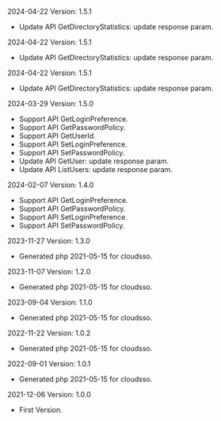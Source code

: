 2024-04-22 Version: 1.5.1
- Update API GetDirectoryStatistics: update response param.


2024-04-22 Version: 1.5.1
- Update API GetDirectoryStatistics: update response param.


2024-04-22 Version: 1.5.1
- Update API GetDirectoryStatistics: update response param.


2024-03-29 Version: 1.5.0
- Support API GetLoginPreference.
- Support API GetPasswordPolicy.
- Support API GetUserId.
- Support API SetLoginPreference.
- Support API SetPasswordPolicy.
- Update API GetUser: update response param.
- Update API ListUsers: update response param.


2024-02-07 Version: 1.4.0
- Support API GetLoginPreference.
- Support API GetPasswordPolicy.
- Support API SetLoginPreference.
- Support API SetPasswordPolicy.


2023-11-27 Version: 1.3.0
- Generated php 2021-05-15 for cloudsso.

2023-11-07 Version: 1.2.0
- Generated php 2021-05-15 for cloudsso.

2023-09-04 Version: 1.1.0
- Generated php 2021-05-15 for cloudsso.

2022-11-22 Version: 1.0.2
- Generated php 2021-05-15 for cloudsso.

2022-09-01 Version: 1.0.1
- Generated php 2021-05-15 for cloudsso.

2021-12-06 Version: 1.0.0
- First Version.

